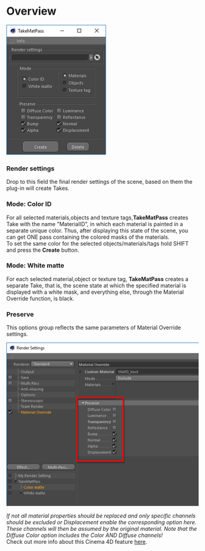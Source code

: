 # Overview

![](../../.gitbook/assets/1025.png)

### Render settings

Drop to this field the final render settings of the scene, based on them the plug-in will create Takes.

### Mode: Color ID

For all selected materials,objects and texture tags,**TakeMatPass** creates Take with the name "MaterialID", in which each material is painted in a separate unique color. Thus, after displaying this state of the scene, you can get ONE pass containing the colored masks of the materials.  
 To set the same color for the selected objects/materials/tags hold SHIFT and press the **Create** button.

### Mode: White matte

For each selected material,object or texture tag, **TakeMatPass** creates a separate Take, that is, the scene state at which the specified material is displayed with a white mask, and everything else, through the Material Override function, is black.

### Preserve

This options group reflects the same parameters of Material Override settings.

![](../../.gitbook/assets/1027.png)

_If not all material properties should be replaced and only specific channels should be excluded or Displacement enable the corresponding option here. These channels will then be assumed by the original material. Note that the Diffuse Color option includes the Color AND Diffuse channels!_   
 Check out more info about this Cinema 4D feature [here](https://help.maxon.net/us/#DRENDERSETTINGS-RDATA_GROUP_OVERRIDEMAT).

